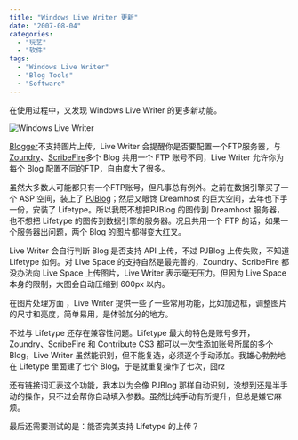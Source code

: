 ```yaml
---
title: "Windows Live Writer 更新"
date: "2007-08-04"
categories: 
  - "玩艺"
  - "软件"
tags:
  - "Windows Live Writer"
  - "Blog Tools"
  - "Software"
---
```


在使用过程中，又发现 Windows Live Writer 的更多新功能。

![Windows Live Writer](https://media.kaerozhi.com/2025/06/8db9801a3dfe34e3d48738089da5f17e.webp)

[Blogger](http://www.blogger.com "Blogger")不支持图片上传，Live Writer 会提醒你是否要配置一个FTP服务器，与[Zoundry](http://cn.zoundry.com/ "非常不错的Blog离线发布工具")、[ScribeFire](http://www.scribefire.com/ "Firefox的Blog发布扩展，前身是PerFormancing")多个 Blog 共用一个 FTP 账号不同，Live Writer 允许你为每个 Blog 配置不同的FTP，自由度大了很多。

虽然大多数人可能都只有一个FTP账号，但凡事总有例外。之前在数据引擎买了一个 ASP 空间，装上了 [PJBlog](http://www.pjhome.net "国内比较流行的ASP Blog程序")；然后又眼馋 Dreamhost 的巨大空间，去年也下手一份，安装了 Lifetype。所以我既不想把PJBlog 的图传到 Dreamhost 服务器，也不想把 Lifetype 的图传到数据引擎的服务器。况且共用一个 FTP 的话，如果一个服务器出问题，两个 Blog 的图片都得变大红叉。

Live Writer 会自行判断 Blog 是否支持 API 上传，不过 PJBlog 上传失败，不知道 Lifetype 如何。对 Live Space 的支持自然是最完善的，Zoundry、ScribeFire 都没办法向 Live Space 上传图片，Live Writer 表示毫无压力。但因为 Live Space 本身的限制，大图会自动压缩到 600px 以内。

在图片处理方面 ，Live Writer 提供一些了一些常用功能，比如加边框，调整图片的尺寸和亮度，简单易用，是体验加分的地方。

不过与 Lifetype 还存在兼容性问题。Lifetype 最大的特色是账号多开，Zoundry、ScribeFire 和 Contribute CS3 都可以一次性添加账号所属的多个 Blog，Live Writer 虽然能识别，但不能复选，必须逐个手动添加。我雄心勃勃地在 Lifetype 里面建了七个 Blog，于是就重复操作了七次，囧rz

还有链接词汇表这个功能，我本以为会像 PJBlog 那样自动识别，没想到还是半手动的操作，只不过会帮你自动填入参数。虽然比纯手动有所提升，但总是嫌它麻烦。

最后还需要测试的是：能否完美支持 Lifetype 的上传？
